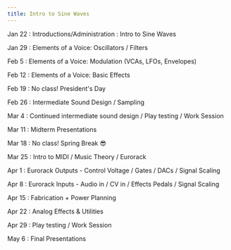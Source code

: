 ```yaml
---
title: Intro to Sine Waves
---
```


Jan 22
: Introductions/Administration
: Intro to Sine Waves

Jan 29
: Elements of a Voice: Oscillators / Filters

Feb 5
: Elements of a Voice: Modulation (VCAs, LFOs, Envelopes)

Feb 12
: Elements of a Voice: Basic Effects

Feb 19
: No class! President's Day

Feb 26
: Intermediate Sound Design / Sampling

Mar 4
: Continued intermediate sound design / Play testing / Work Session

Mar 11
: Midterm Presentations

Mar 18
: No class! Spring Break 😎

Mar 25
: Intro to MIDI / Music Theory / Eurorack

Apr 1
: Eurorack Outputs - Control Voltage / Gates / DACs / Signal Scaling

Apr 8
: Eurorack Inputs - Audio in / CV in / Effects Pedals / Signal Scaling

Apr 15
: Fabrication + Power Planning

Apr 22
: Analog Effects & Utilities

Apr 29
: Play testing / Work Session

May 6
: Final Presentations

<!-- Sep 29
: **Section**{: .label .label-purple }[Intro to Java](#)
: [Solution](#) -->

<!-- Sep 30
: [Variables & Objects](#)
: [1.2](#), [2.1](#)

Oct 1
: **Lab**{: .label .label-purple } [Intro to Java](#)

Oct 2
: [Tracing, IntLists, & Recursion](#)
: [2.1](#)
: **HW 1 due**{: .label .label-red } -->

